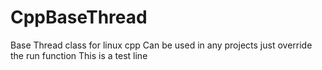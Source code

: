 # CppBaseThread
Base Thread class for linux cpp
Can be used in any projects just override the run function
This is a test line
